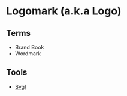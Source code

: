 # Logomark (a.k.a Logo)

<!--
https://vitorials.net/letter-b-logo-design-tutorial-in-adobe-illustrator/
https://www.youtube.com/watch?v=7J6wtlkgntI
https://www.youtube.com/watch?v=y0d15Y8RID8
-->

## Terms

- Brand Book
- Wordmark

## Tools

- [Svgl](https://svgl.vercel.app)
